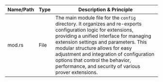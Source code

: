 | Name/Path   | Type      | Description & Principle                                                                                                                                                                                                                                  |
|-------------|-----------|---------------------------------------------------------------------------------------------------------------------------------------------------------------------------------------------------------------------------------------------------------|
| mod.rs      | File      | The main module file for the `config` directory. It organizes and re-exports configuration logic for extensions, providing a unified interface for managing extension settings and parameters. This modular structure allows for easy adjustment and integration of configuration options that control the behavior, performance, and security of various prover extensions. |